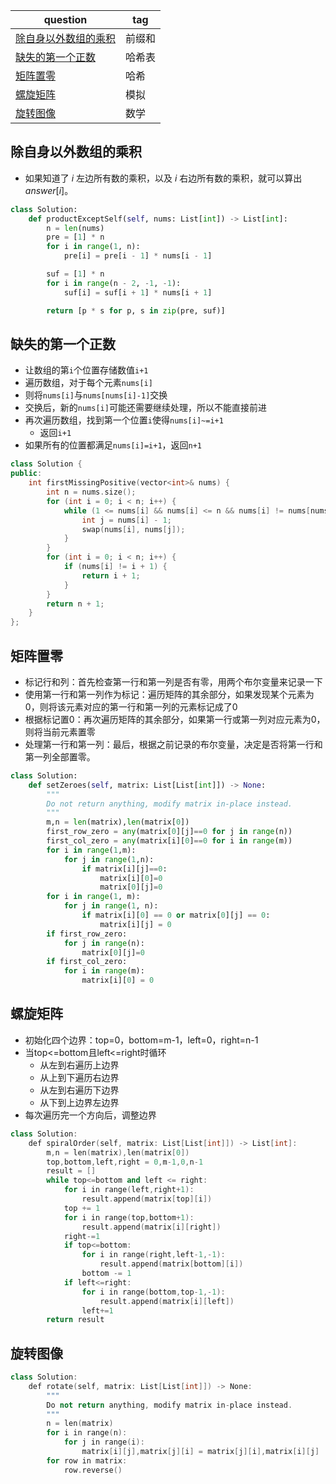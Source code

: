 | question                                                     | tag    |
| ------------------------------------------------------------ | ------ |
| [除自身以外数组的乘积](https://leetcode.cn/problems/product-of-array-except-self?envType=study-plan-v2&envId=top-100-liked) | 前缀和 |
| [缺失的第一个正数](https://leetcode.cn/problems/first-missing-positive?envType=study-plan-v2&envId=top-100-liked) | 哈希表 |
| [矩阵置零](https://leetcode.cn/problems/set-matrix-zeroes?envType=study-plan-v2&envId=top-100-liked) | 哈希   |
| [螺旋矩阵](https://leetcode.cn/problems/spiral-matrix?envType=study-plan-v2&envId=top-100-liked) | 模拟   |
| [旋转图像](https://leetcode.cn/problems/rotate-image?envType=study-plan-v2&envId=top-100-liked) | 数学   |



## 除自身以外数组的乘积

- 如果知道了 *i* 左边所有数的乘积，以及 *i* 右边所有数的乘积，就可以算出 *answer*[*i*]。

```python
class Solution:
    def productExceptSelf(self, nums: List[int]) -> List[int]:
        n = len(nums)
        pre = [1] * n
        for i in range(1, n):
            pre[i] = pre[i - 1] * nums[i - 1]

        suf = [1] * n
        for i in range(n - 2, -1, -1):
            suf[i] = suf[i + 1] * nums[i + 1]

        return [p * s for p, s in zip(pre, suf)]
```



## 缺失的第一个正数

- 让数组的第`i`个位置存储数值`i+1`
- 遍历数组，对于每个元素`nums[i]`
- 则将`nums[i]`与`nums[nums[i]-1]`交换
- 交换后，新的`nums[i]`可能还需要继续处理，所以不能直接前进
- 再次遍历数组，找到第一个位置`i`使得`nums[i]~=i+1`
  - 返回`i+1`
- 如果所有的位置都满足`nums[i]=i+1`，返回`n+1`

```cpp
class Solution {
public:
    int firstMissingPositive(vector<int>& nums) {
        int n = nums.size();
        for (int i = 0; i < n; i++) {
            while (1 <= nums[i] && nums[i] <= n && nums[i] != nums[nums[i] - 1]) {
                int j = nums[i] - 1;
                swap(nums[i], nums[j]);
            }
        }
        for (int i = 0; i < n; i++) {
            if (nums[i] != i + 1) {
                return i + 1;
            }
        }
        return n + 1;
    }
};
```

## 矩阵置零

- 标记行和列：首先检查第一行和第一列是否有零，用两个布尔变量来记录一下
- 使用第一行和第一列作为标记：遍历矩阵的其余部分，如果发现某个元素为0，则将该元素对应的第一行和第一列的元素标记成了0
- 根据标记置0：再次遍历矩阵的其余部分，如果第一行或第一列对应元素为0，则将当前元素置零
- 处理第一行和第一列：最后，根据之前记录的布尔变量，决定是否将第一行和第一列全部置零。

```python
class Solution:
    def setZeroes(self, matrix: List[List[int]]) -> None:
        """
        Do not return anything, modify matrix in-place instead.
        """
        m,n = len(matrix),len(matrix[0])
        first_row_zero = any(matrix[0][j]==0 for j in range(n))
        first_col_zero = any(matrix[i][0]==0 for i in range(m))
        for i in range(1,m):
            for j in range(1,n):
                if matrix[i][j]==0:
                    matrix[i][0]=0
                    matrix[0][j]=0
        for i in range(1, m):
            for j in range(1, n):
                if matrix[i][0] == 0 or matrix[0][j] == 0:
                    matrix[i][j] = 0
        if first_row_zero:
            for j in range(n):
                matrix[0][j]=0 
        if first_col_zero:
            for i in range(m):
                matrix[i][0] = 0
```

## 螺旋矩阵

- 初始化四个边界：top=0，bottom=m-1，left=0，right=n-1
- 当top<=bottom且left<=right时循环
  - 从左到右遍历上边界
  - 从上到下遍历右边界
  - 从左到右遍历下边界
  - 从下到上边界左边界
- 每次遍历完一个方向后，调整边界

```cpp
class Solution:
    def spiralOrder(self, matrix: List[List[int]]) -> List[int]:
        m,n = len(matrix),len(matrix[0])
        top,bottom,left,right = 0,m-1,0,n-1
        result = []
        while top<=bottom and left <= right:
            for i in range(left,right+1):
                result.append(matrix[top][i])
            top += 1
            for i in range(top,bottom+1):
                result.append(matrix[i][right])
            right-=1
            if top<=bottom:
                for i in range(right,left-1,-1):
                    result.append(matrix[bottom][i])
                bottom -= 1
            if left<=right:
                for i in range(bottom,top-1,-1):
                    result.append(matrix[i][left])
                left+=1
        return result
```

## 旋转图像

```cpp
class Solution:
    def rotate(self, matrix: List[List[int]]) -> None:
        """
        Do not return anything, modify matrix in-place instead.
        """
        n = len(matrix)
        for i in range(n):
            for j in range(i):
                matrix[i][j],matrix[j][i] = matrix[j][i],matrix[i][j]
        for row in matrix:
            row.reverse()
```

